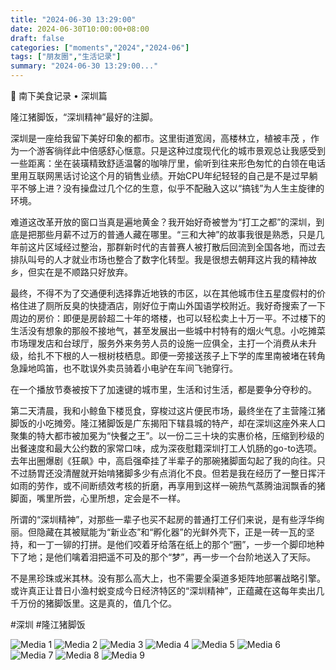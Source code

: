 ```yaml
---
title: "2024-06-30 13:29:00"
date: 2024-06-30T10:00:00+08:00
draft: false
categories: ["moments","2024","2024-06"]
tags: ["朋友圈","生活记录"]
summary: "2024-06-30 13:29:00..."
---
```


🧭 南下美食记录 • 深圳篇

隆江猪脚饭，“深圳精神”最好的注脚。

深圳是一座给我留下美好印象的都市。这里街道宽阔，高楼林立，植被丰茂 ，作为一个游客徜徉此中倍感舒心惬意。只是这种过度现代化的城市景观总让我感受到一些距离：坐在装璜精致舒适温馨的咖啡厅里，偷听到往来形色匆忙的白领在电话里用互联网黑话讨论这个月的销售业绩。开始CPU年纪轻轻的自己是不是过早躺平不够上进？没有操盘过几个亿的生意，似乎不配融入这以“搞钱”为人生主旋律的环境。

难道这改革开放的窗口当真是遍地黄金？我开始好奇被誉为“打工之都”的深圳，到底是把那些月薪不过万的普通人藏在哪里。“三和大神”的故事我很是熟悉，只是几年前这片区域经过整治，那群新时代的吉普赛人被打散后回流到全国各地，而过去排队叫号的人才就业市场也整合了数字化转型。我是很想去朝拜这片我的精神故乡，但实在是不顺路只好放弃。

最终，不得不为了交通便利选择靠近地铁的市区，以在其他城市住五星度假村的价格住进了厕所反臭的快捷酒店，刚好位于南山外国语学校附近。我好奇搜索了一下周边的房价：即便是房龄超二十年的塔楼，也可以轻松卖上十万一平。不过楼下的生活没有想象的那般不接地气，甚至发展出一些城中村特有的烟火气息。小吃摊菜市场理发店和台球厅，服务外来务劳人员的设施一应俱全，主打一个消费从未升级，给扎不下根的人一根树枝栖息。即便一旁接送孩子上下学的库里南被堵在转角急躁地鸣笛，也不耽误外卖员骑着小电驴在车间飞驰穿行。

在一个播放节奏被按下了加速键的城市里，生活和讨生活，都是要争分夺秒的。

第二天清晨，我和小鲸鱼下楼觅食，穿梭过这片便民市场，最终坐在了主营隆江猪脚饭的小吃摊旁。隆江猪脚饭是广东揭阳下辖县城的特产，却在深圳这座外来人口聚集的特大都市被加冕为“快餐之王”。以一份二三十块的实惠价格，压缩到秒级的出餐速度和最大公约数的家常口味，成为深夜慰籍深圳打工人饥肠的go-to选项。
​
去年出圈爆剧《狂飙》中，高启强牵挂了半辈子的那碗猪脚面勾起了我的向往。只不过肠胃还没清醒就开始啃猪脚多少有点消化不良。但若是我在经历了一整日挥汗如雨的劳作，或不间断绩效考核的折磨，再享用到这样一碗热气蒸腾油润飘香的猪脚面，嘴里所尝，心里所想，定会是不一样。

所谓的“深圳精神”，对那些一辈子也买不起房的普通打工仔们来说，是有些浮华绚丽。但隐藏在其被赋能为“新业态”和“孵化器”的光鲜外壳下，正是一砖一瓦的坚持，和一丁一铆的打拼。是他们咬着牙给落在纸上的那个“圈”，一步一个脚印地种下了地；是他们噙着泪把遥不可及的那个“梦”，再一步一个台阶地送入了天际。

不是黑珍珠或米其林。没有那么高大上，也不需要全渠道多矩阵地部署战略引擎。或许真正让昔日小渔村蜕变成今日经济特区的“深圳精神”，正蕴藏在这每年卖出几千万份的猪脚饭里。这是真的，值几个亿。

​#深圳
​#隆江猪脚饭

![Media 1](/Moments/photos/2024-06-30/202406301329000.jpg)
![Media 2](/Moments/photos/2024-06-30/202406301329001.jpg)
![Media 3](/Moments/photos/2024-06-30/202406301329002.jpg)
![Media 4](/Moments/photos/2024-06-30/202406301329003.jpg)
![Media 5](/Moments/photos/2024-06-30/202406301329004.jpg)
![Media 6](/Moments/photos/2024-06-30/202406301329005.jpg)
![Media 7](/Moments/photos/2024-06-30/202406301329006.jpg)
![Media 8](/Moments/photos/2024-06-30/202406301329007.jpg)
![Media 9](/Moments/photos/2024-06-30/202406301329008.jpg)

